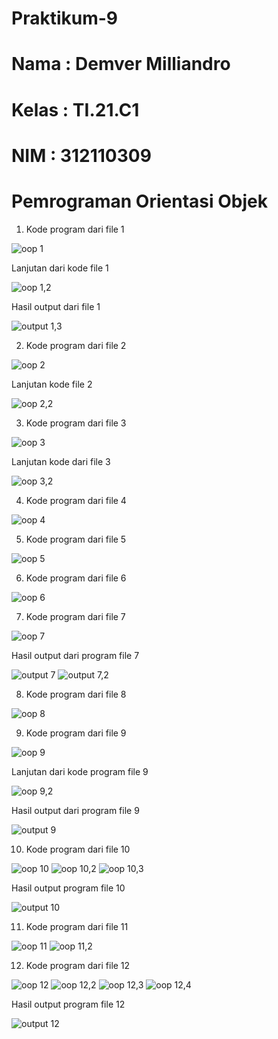 # Praktikum-9

# Nama  : Demver Milliandro
# Kelas : TI.21.C1
# NIM   : 312110309

# Pemrograman Orientasi Objek

1. Kode program dari file 1

![oop 1](https://user-images.githubusercontent.com/109432905/213930579-229941e5-47e6-4fa2-bcd9-ed01b0853f45.png)

Lanjutan dari kode file 1

![oop 1,2](https://user-images.githubusercontent.com/109432905/213930640-333030b9-1e77-4745-8cd4-9323d2a9aed2.png)

Hasil output dari file 1

![output 1,3](https://user-images.githubusercontent.com/109432905/213930662-581fb64f-8ecb-48df-b3e1-498057a12fc6.png)

2. Kode program dari file 2

![oop 2](https://user-images.githubusercontent.com/109432905/213930686-b63502cd-2d63-4322-8059-7f66d76f3dd2.png)

Lanjutan kode file 2

![oop 2,2](https://user-images.githubusercontent.com/109432905/213930721-22dc903f-f602-40c9-bf2f-3aaa8df55457.png)

3. Kode program dari file 3

![oop 3](https://user-images.githubusercontent.com/109432905/213930744-c7d30ad3-bd9c-42c4-8f19-9848bd0e58ad.png)

Lanjutan kode dari file 3

![oop 3,2](https://user-images.githubusercontent.com/109432905/213930765-3b3a4a08-a714-4624-99cb-b3d729522af9.png)

4. Kode program dari file 4

![oop 4](https://user-images.githubusercontent.com/109432905/213930802-2430ddc1-fa4f-4a32-8fe6-8ce346195cce.png)

5. Kode program dari file 5

![oop 5](https://user-images.githubusercontent.com/109432905/213930817-de25a52e-0e69-416a-8b3b-3ff0de9d121d.png)

6. Kode program dari file 6

![oop 6](https://user-images.githubusercontent.com/109432905/213931037-2fe86982-d1fc-47f1-94c2-f6bce40486ca.png)

7. Kode program dari file 7

![oop 7](https://user-images.githubusercontent.com/109432905/213931057-01d5a6c3-9260-4580-896e-0109b7de5d1e.png)

Hasil output dari program file 7

![output 7](https://user-images.githubusercontent.com/109432905/213931080-45bc53d4-2f01-4126-8359-5d28a1bd6e81.png)
![output 7,2](https://user-images.githubusercontent.com/109432905/213931091-f0165fbd-90f1-427a-aaec-d19413f8eb5b.png)

8. Kode program dari file 8

![oop 8](https://user-images.githubusercontent.com/109432905/213931129-10beee98-3bdd-48de-a919-0ed669676fe0.png)

9. Kode program dari file 9

![oop 9](https://user-images.githubusercontent.com/109432905/213931153-3c99cb75-db4a-45f7-b4ac-991205c37f3c.png)

Lanjutan dari kode program file 9

![oop 9,2](https://user-images.githubusercontent.com/109432905/213931171-83c4f210-aa64-465e-94d9-856218edc444.png)

Hasil output dari program file 9

![output 9](https://user-images.githubusercontent.com/109432905/213931221-a03ac2c3-480d-4199-b98c-5ce523dc3651.png)

10. Kode program dari file 10

![oop 10](https://user-images.githubusercontent.com/109432905/213931272-a31ed8a9-841f-4740-a092-907964a21ec0.png)
![oop 10,2](https://user-images.githubusercontent.com/109432905/213931295-814e0440-cd14-43c4-96da-a7ca4ea6dae4.png)
![oop 10,3](https://user-images.githubusercontent.com/109432905/213931308-8d1610cf-a557-4c6c-8185-3a01717cf161.png)

Hasil output program file 10

![output 10](https://user-images.githubusercontent.com/109432905/213931392-05dbdd2c-b9c4-4ce6-8982-6320270e3cce.png)

11. Kode program dari file 11

![oop 11](https://user-images.githubusercontent.com/109432905/213931345-8488daaa-6a28-476b-9c21-ad5e5941257a.png)
![oop 11,2](https://user-images.githubusercontent.com/109432905/213931354-a612202a-36f5-4ef5-8692-b46ca52ea52e.png)

12. Kode program dari file 12

![oop 12](https://user-images.githubusercontent.com/109432905/213931362-26c15b38-a32b-4ce7-bfb8-ccea3c7612b4.png)
![oop 12,2](https://user-images.githubusercontent.com/109432905/213931401-04c9341e-77b4-4691-aa2d-c4daf726366b.png)
![oop 12,3](https://user-images.githubusercontent.com/109432905/213931415-0c3cdef8-03bd-4540-ac8a-f508c70a9bec.png)
![oop 12,4](https://user-images.githubusercontent.com/109432905/213931423-6b8dbae7-cfbc-47ed-a6ae-25a6f7f1bc2d.png)

Hasil output program file 12

![output 12](https://user-images.githubusercontent.com/109432905/213931434-986ab932-c625-463e-a9e6-b2efc50b8234.png)



















